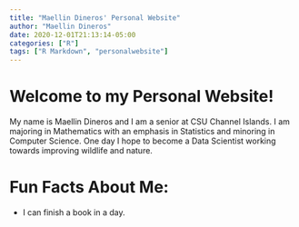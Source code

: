 ```yaml
---
title: "Maellin Dineros' Personal Website"
author: "Maellin Dineros"
date: 2020-12-01T21:13:14-05:00
categories: ["R"]
tags: ["R Markdown", "personalwebsite"]
---
```


# Welcome to my Personal Website!

My name is Maellin Dineros and I am a senior at CSU Channel Islands. I am majoring in Mathematics with an emphasis in Statistics and minoring in Computer Science. One day I hope to become a Data Scientist working towards improving wildlife and nature.

# Fun Facts About Me:

- I can finish a book in a day.

